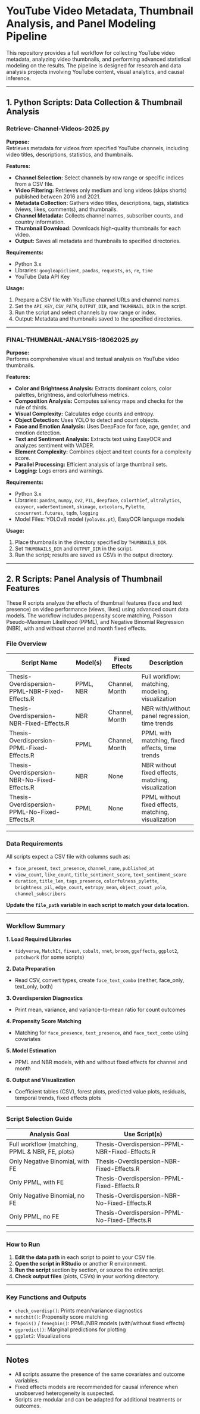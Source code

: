 # YouTube Video Metadata, Thumbnail Analysis, and Panel Modeling Pipeline

This repository provides a full workflow for collecting YouTube video metadata, analyzing video thumbnails, and performing advanced statistical modeling on the results. The pipeline is designed for research and data analysis projects involving YouTube content, visual analytics, and causal inference.

---

## 1. Python Scripts: Data Collection & Thumbnail Analysis

### Retrieve-Channel-Videos-2025.py

**Purpose:**  
Retrieves metadata for videos from specified YouTube channels, including video titles, descriptions, statistics, and thumbnails.

**Features:**
- **Channel Selection:** Select channels by row range or specific indices from a CSV file.
- **Video Filtering:** Retrieves only medium and long videos (skips shorts) published between 2016 and 2021.
- **Metadata Collection:** Gathers video titles, descriptions, tags, statistics (views, likes, comments), and thumbnails.
- **Channel Metadata:** Collects channel names, subscriber counts, and country information.
- **Thumbnail Download:** Downloads high-quality thumbnails for each video.
- **Output:** Saves all metadata and thumbnails to specified directories.

**Requirements:**
- Python 3.x
- Libraries: `googleapiclient`, `pandas`, `requests`, `os`, `re`, `time`
- YouTube Data API Key

**Usage:**
1. Prepare a CSV file with YouTube channel URLs and channel names.
2. Set the `API_KEY`, `CSV_PATH`, `OUTPUT_DIR`, and `THUMBNAIL_DIR` in the script.
3. Run the script and select channels by row range or index.
4. Output: Metadata and thumbnails saved to the specified directories.

---

### FINAL-THUMBNAIL-ANALYSIS-18062025.py

**Purpose:**  
Performs comprehensive visual and textual analysis on YouTube video thumbnails.

**Features:**
- **Color and Brightness Analysis:** Extracts dominant colors, color palettes, brightness, and colorfulness metrics.
- **Composition Analysis:** Computes saliency maps and checks for the rule of thirds.
- **Visual Complexity:** Calculates edge counts and entropy.
- **Object Detection:** Uses YOLO to detect and count objects.
- **Face and Emotion Analysis:** Uses DeepFace for face, age, gender, and emotion detection.
- **Text and Sentiment Analysis:** Extracts text using EasyOCR and analyzes sentiment with VADER.
- **Element Complexity:** Combines object and text counts for a complexity score.
- **Parallel Processing:** Efficient analysis of large thumbnail sets.
- **Logging:** Logs errors and warnings.

**Requirements:**
- Python 3.x
- Libraries: `pandas`, `numpy`, `cv2`, `PIL`, `deepface`, `colorthief`, `ultralytics`, `easyocr`, `vaderSentiment`, `skimage`, `extcolors`, `Pylette`, `concurrent.futures`, `tqdm`, `logging`
- Model Files: YOLOv8 model (`yolov8x.pt`), EasyOCR language models

**Usage:**
1. Place thumbnails in the directory specified by `THUMBNAILS_DIR`.
2. Set `THUMBNAILS_DIR` and `OUTPUT_DIR` in the script.
3. Run the script; results are saved as CSVs in the output directory.

---

## 2. R Scripts: Panel Analysis of Thumbnail Features

These R scripts analyze the effects of thumbnail features (face and text presence) on video performance (views, likes) using advanced count data models. The workflow includes propensity score matching, Poisson Pseudo-Maximum Likelihood (PPML), and Negative Binomial Regression (NBR), with and without channel and month fixed effects.

### File Overview

| Script Name                                    | Model(s)    | Fixed Effects        | Description                                       |
|------------------------------------------------|-------------|----------------------|---------------------------------------------------|
| Thesis-Overdispersion-PPML-NBR-Fixed-Effects.R | PPML, NBR   | Channel, Month       | Full workflow: matching, modeling, visualization  |
| Thesis-Overdispersion-NBR-Fixed-Effects.R      | NBR         | Channel, Month       | NBR with/without panel regression, time trends    |
| Thesis-Overdispersion-PPML-Fixed-Effects.R     | PPML        | Channel, Month       | PPML with matching, fixed effects, time trends    |
| Thesis-Overdispersion-NBR-No-Fixed-Effects.R   | NBR         | None                 | NBR without fixed effects, matching, visualization|
| Thesis-Overdispersion-PPML-No-Fixed-Effects.R  | PPML        | None                 | PPML without fixed effects, matching, visualization|

---

### Data Requirements

All scripts expect a CSV file with columns such as:
- `face_present`, `text_presence`, `channel_name`, `published_at`
- `view_count`, `like_count`, `title_sentiment_score`, `text_sentiment_score`
- `duration`, `title_len`, `tags_presence`, `colorfulness_pylette`, `brightness_pil`, `edge_count`, `entropy_mean`, `object_count_yolo`, `channel_subscribers`

**Update the `file_path` variable in each script to match your data location.**

---

### Workflow Summary

**1. Load Required Libraries**
- `tidyverse`, `MatchIt`, `fixest`, `cobalt`, `nnet`, `broom`, `ggeffects`, `ggplot2`, `patchwork` (for some scripts)

**2. Data Preparation**
- Read CSV, convert types, create `face_text_combo` (neither, face_only, text_only, both)

**3. Overdispersion Diagnostics**
- Print mean, variance, and variance-to-mean ratio for count outcomes

**4. Propensity Score Matching**
- Matching for `face_presence`, `text_presence`, and `face_text_combo` using covariates

**5. Model Estimation**
- PPML and NBR models, with and without fixed effects for channel and month

**6. Output and Visualization**
- Coefficient tables (CSV), forest plots, predicted value plots, residuals, temporal trends, fixed effects plots

---

### Script Selection Guide

| Analysis Goal                                  | Use Script(s)                                     |
|------------------------------------------------|---------------------------------------------------|
| Full workflow (matching, PPML & NBR, FE, plots)| Thesis-Overdispersion-PPML-NBR-Fixed-Effects.R    |
| Only Negative Binomial, with FE                | Thesis-Overdispersion-NBR-Fixed-Effects.R         |
| Only PPML, with FE                             | Thesis-Overdispersion-PPML-Fixed-Effects.R        |
| Only Negative Binomial, no FE                  | Thesis-Overdispersion-NBR-No-Fixed-Effects.R      |
| Only PPML, no FE                               | Thesis-Overdispersion-PPML-No-Fixed-Effects.R     |

---

### How to Run

1. **Edit the data path** in each script to point to your CSV file.
2. **Open the script in RStudio** or another R environment.
3. **Run the script** section by section, or source the entire script.
4. **Check output files** (plots, CSVs) in your working directory.

---

### Key Functions and Outputs

- `check_overdisp()`: Prints mean/variance diagnostics
- `matchit()`: Propensity score matching
- `fepois()` / `fenegbin()`: PPML/NBR models (with/without fixed effects)
- `ggpredict()`: Marginal predictions for plotting
- `ggplot2`: Visualizations

---

## Notes

- All scripts assume the presence of the same covariates and outcome variables.
- Fixed effects models are recommended for causal inference when unobserved heterogeneity is suspected.
- Scripts are modular and can be adapted for additional treatments or outcomes.
